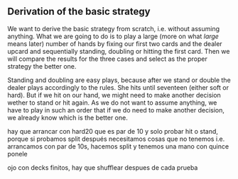## Derivation of the basic strategy

We want to derive the basic strategy from scratch, i.e. without assuming anything. What we are going to do is to play a large (more on what _large_ means later) number of hands by fixing our first two cards and the dealer upcard and sequentially standing, doubling or hitting the first card. Then we will compare the results for the three cases and select as the proper strategy the better one.

Standing and doubling are easy plays, because after we stand or double the dealer plays accordingly to the rules. She hits until seventeen (either soft or hard). But if we hit on our hand, we might need to make another decision wether to stand or hit again. As we do not want to assume anything, we have to play in such an order that if we do need to make another decision, we already know which is the better one. 

hay que arrancar con hard20 que es par de 10 y solo probar hit o stand, porque si probamos split después necesitamos cosas que no tenemos i.e. arrancamos con par de 10s, hacemos split y tenemos una mano con quince ponele

ojo con decks finitos, hay que shufflear despues de cada prueba
